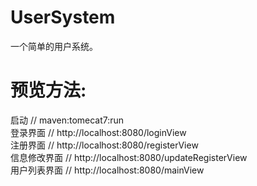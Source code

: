 # UserSystem
一个简单的用户系统。


# 预览方法:<br>
启动 // maven:tomecat7:run<br>
登录界面 // http://localhost:8080/loginView<br>
注册界面 // http://localhost:8080/registerView<br>
信息修改界面 // http://localhost:8080/updateRegisterView<br>
用户列表界面 // http://localhost:8080/mainView<br>
